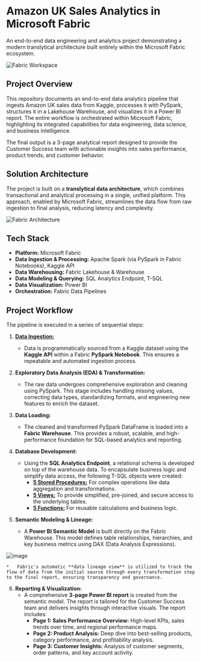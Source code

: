 # Amazon UK Sales Analytics in Microsoft Fabric

An end-to-end data engineering and analytics project demonstrating a modern translytical architecture built entirely within the Microsoft Fabric ecosystem.

![Fabric Workspace](https://github.com/user-attachments/assets/cbf5fab7-a135-49e5-9480-5902b6b06d0f)

## Project Overview

This repository documents an end-to-end data analytics pipeline that ingests Amazon UK sales data from Kaggle, processes it with PySpark, structures it in a Lakehouse Warehouse, and visualizes it in a Power BI report. The entire workflow is orchestrated within Microsoft Fabric, highlighting its integrated capabilities for data engineering, data science, and business intelligence.

The final output is a 3-page analytical report designed to provide the Customer Success team with actionable insights into sales performance, product trends, and customer behavior.

## Solution Architecture

The project is built on a **translytical data architecture**, which combines transactional and analytical processing in a single, unified platform. This approach, enabled by Microsoft Fabric, streamlines the data flow from raw ingestion to final analysis, reducing latency and complexity.

![Fabric Architecture](https://github.com/user-attachments/assets/8206a865-6ba8-40df-b297-571a74c3ea4e)

## Tech Stack

*   **Platform:** Microsoft Fabric
*   **Data Ingestion & Processing:** Apache Spark (via PySpark in Fabric Notebooks), Kaggle API
*   **Data Warehousing:** Fabric Lakehouse & Warehouse
*   **Data Modeling & Querying:** SQL Analytics Endpoint, T-SQL
*   **Data Visualization:** Power BI
*   **Orchestration:** Fabric Data Pipelines

## Project Workflow

The pipeline is executed in a series of sequential steps:

1.  [**Data Ingestion:**](https://github.com/Balasubramanian-pg/Amazon-UK-Sales/tree/main/0.%20Data%20Ingestion)
    *   Data is programmatically sourced from a Kaggle dataset using the **Kaggle API** within a Fabric **PySpark Notebook**. This ensures a repeatable and automated ingestion process.

2.  **Exploratory Data Analysis (EDA) & Transformation:**
    *   The raw data undergoes comprehensive exploration and cleaning using PySpark. This stage includes handling missing values, correcting data types, standardizing formats, and engineering new features to enrich the dataset.

3.  **Data Loading:**
    *   The cleaned and transformed PySpark DataFrame is loaded into a **Fabric Warehouse**. This provides a robust, scalable, and high-performance foundation for SQL-based analytics and reporting.

4.  **Database Development:**
    *   Using the **SQL Analytics Endpoint**, a relational schema is developed on top of the warehouse data. To encapsulate business logic and simplify data access, the following T-SQL objects were created:
        *   [**5 Stored Procedures:**](https://github.com/Balasubramanian-pg/Amazon-UK-Sales/tree/main/2.%20Stored%20Procedures) For complex operations like data aggregation and transformations.
        *   [**5 Views:**](https://github.com/Balasubramanian-pg/Amazon-UK-Sales/tree/main/1.%20Views) To provide simplified, pre-joined, and secure access to the underlying tables.
        *   [**5 Functions:**](https://github.com/Balasubramanian-pg/Amazon-UK-Sales/tree/main/3.%20Functions) For reusable calculations and business logic.

5.  **Semantic Modeling & Lineage:**
    *   A **Power BI Semantic Model** is built directly on the Fabric Warehouse. This model defines table relationships, hierarchies, and key business metrics using DAX (Data Analysis Expressions).
      
   ![image](https://github.com/user-attachments/assets/e65e8a30-d7f7-47c6-908a-207607ec7963)

    *   Fabric's automatic **data lineage view** is utilized to track the flow of data from the initial source through every transformation step to the final report, ensuring transparency and governance.

6.  **Reporting & Visualization:**
    *   A comprehensive **3-page Power BI report** is created from the semantic model. The report is tailored for the Customer Success team and delivers insights through interactive visuals. The report includes:
        *   **Page 1: Sales Performance Overview:** High-level KPIs, sales trends over time, and regional performance maps.
        *   **Page 2: Product Analysis:** Deep dive into best-selling products, category performance, and profitability analysis.
        *   **Page 3: Customer Insights:** Analysis of customer segments, order patterns, and key account activity.
